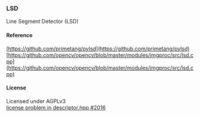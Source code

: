 ### LSD

Line Segment Detector (LSD)  

#### Reference

[https://github.com/primetang/pylsd](https://github.com/primetang/pylsd)
[https://github.com/opencv/opencv/blob/master/modules/imgproc/src/lsd.cpp](https://github.com/opencv/opencv/blob/master/modules/imgproc/src/lsd.cpp)

#### License
Licensed under AGPLv3  
[license problem in descriptor.hpp #2016](https://github.com/opencv/opencv_contrib/issues/2016)